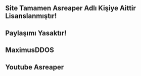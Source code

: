 Site Tamamen Asreaper Adlı Kişiye Aittir Lisanslanmıştır!
-----------------
Paylaşımı Yasaktır!
------------



MaximusDDOS
---------

Youtube Asreaper
-----